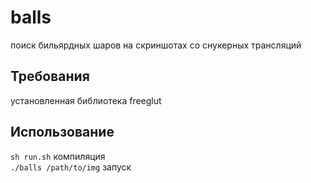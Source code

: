 # balls
поиск бильярдных шаров на скриншотах со снукерных трансляций

## Требования

установленная библиотека freeglut

## Использование

``sh run.sh`` компиляция  
``./balls /path/to/img`` запуск
